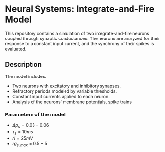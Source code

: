# Neural Systems: Integrate-and-Fire Model

This repository contains a simulation of two integrate-and-fire neurons coupled through synaptic conductances. The neurons are analyzed for their response to a constant input current, and the synchrony of their spikes is evaluated.




## Description

The model includes:
- Two neurons with excitatory and inhibitory synapses.
- Refractory periods modeled by variable thresholds.
- Constant input currents applied to each neuron.
- Analysis of the neurons' membrane potentials, spike trains

### Parameters of the model
- $\Delta p_{s}=0.03-0.06$
- $\tau_{s}=10 ms$
- $ri=25 mV$
- $rg_{s,max}=0.5-5$

